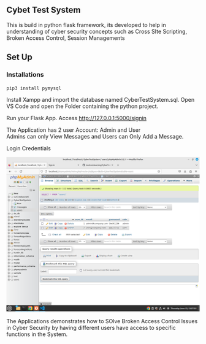 ## Cybet Test System
 This is build in python flask framework, its developed to help in understanding of cyber security concepts such as Cross SIte Scripting, Broken Access Control, Session Managements

 ## Set Up

 ### Installations

    pip3 install pymysql 

 Install Xampp and import the database named CyberTestSystem.sql. 
 Open VS Code and open the Folder containing the python project.

 Run your Flask App.
 Access  http://127.0.0.1:5000/signin

 The Application has 2 user Account: Admin and User <br>
 Admins can only View Messages and Users can Only Add a Message. <br>

 Login Credentials


  ![Alt text](image.png)


 The Applications demonstrates how to SOlve Broken Access Control Issues in Cyber Security by having different users have access to specific functions in the System. 